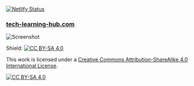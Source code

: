 [![Netlify Status](https://api.netlify.com/api/v1/badges/ef424903-968f-4cf3-9076-9912066c7ed4/deploy-status)](https://app.netlify.com/sites/cloud-native-wiki/deploys)

### [tech-learning-hub.com](https://www.tech-learning-hub.com/)

![Screenshot](https://github.com/cloud-borne/tech-learning-hub/blob/main/assets/media/hub.jpg)

Shield: [![CC BY-SA 4.0][cc-by-sa-shield]][cc-by-sa]

This work is licensed under a
[Creative Commons Attribution-ShareAlike 4.0 International License][cc-by-sa].

[![CC BY-SA 4.0][cc-by-sa-image]][cc-by-sa]

[cc-by-sa]: http://creativecommons.org/licenses/by-sa/4.0/
[cc-by-sa-image]: https://licensebuttons.net/l/by-sa/4.0/88x31.png
[cc-by-sa-shield]: https://img.shields.io/badge/License-CC%20BY--SA%204.0-lightgrey.svg
